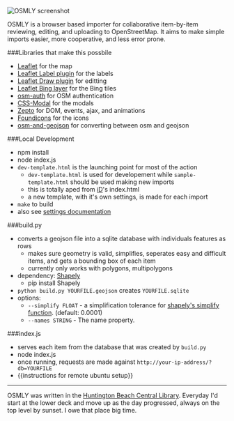 ![OSMLY screenshot](http://osmly.com/screenshots/example.jpg)

OSMLY is a browser based importer for collaborative item-by-item reviewing, editing, and uploading to OpenStreetMap. It aims to make simple imports easier, more cooperative, and less error prone.

###Libraries that make this possbile
- [Leaflet](leafletjs.com) for the map
- [Leaflet Label plugin](https://github.com/Leaflet/Leaflet.label) for the labels
- [Leaflet Draw plugin](https://github.com/Leaflet/Leaflet.draw) for editting
- [Leaflet Bing layer](https://github.com/shramov/leaflet-plugins/blob/master/layer/tile/Bing.js) for the Bing tiles
- [osm-auth](https://github.com/osmlab/osm-auth) for OSM authentication
- [CSS-Modal](http://drublic.github.io/css-modal/) for the modals
- [Zepto](http://zeptojs.com/) for DOM, events, ajax, and animations
- [Foundicons](http://zurb.com/playground/foundation-icons) for the icons
- [osm-and-geojson](http://github.com/aaronlidman/osm-and-geojson) for converting between osm and geojson

###Local Development
- npm install
- node index.js
- `dev-template.html` is the launching point for most of the action
    - `dev-template.html` is used for developement while `sample-template.html` should be used making new imports
    - this is totally aped from [iD](https://github.com/openstreetmap/iD)'s index.html
    - a new template, with it's own settings, is made for each import
- `make` to build
- also see [settings documentation](settings_documentation.md)

###build.py
- converts a geojson file into a sqlite database with individuals features as rows
    - makes sure geometry is valid, simplifies, seperates easy and difficult items, and gets a bounding box of each item
    - currently only works with polygons, multipolygons
- dependency: [Shapely](http://toblerity.org/shapely/)
    - pip install Shapely
- `python build.py YOURFILE.geojson` creates `YOURFILE.sqlite`
- options:
    - `--simplify FLOAT` - a simplification tolerance for [shapely's simplify function](http://toblerity.org/shapely/manual.html#object.simplify). (default: 0.0001)
    - `--names STRING` - The name property.

###index.js
- serves each item from the database that was created by `build.py`
- node index.js
- once running, requests are made against `http://your-ip-address/?db=YOURFILE`
- {{instructions for remote ubuntu setup}}

---
OSMLY was written in the [Huntington Beach Central Library](http://www.flickr.com/search/?w=88017382@N00&q=huntington%20beach%20central%20library). Everyday I'd start at the lower deck and move up as the day progressed, always on the top level by sunset. I owe that place big time.
